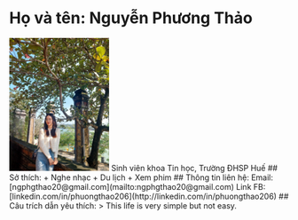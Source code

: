 # Họ và tên: Nguyễn Phương Thảo
<img src="anhdaidien.jpg" alt="Ảnh đại diện" width="180">
Sinh viên khoa Tin học, Trường ĐHSP Huế
## Sở thích:
+ Nghe nhạc
+ Du lịch
+ Xem phim
## Thông tin liên hệ:
Email: [ngphgthao20@gmail.com](mailto:ngphgthao20@gmail.com)
Link FB: [linkedin.com/in/phuongthao206](http://linkedin.com/in/phuongthao206)
## Câu trích dẫn yêu thích:
> This life is very simple but not easy.
